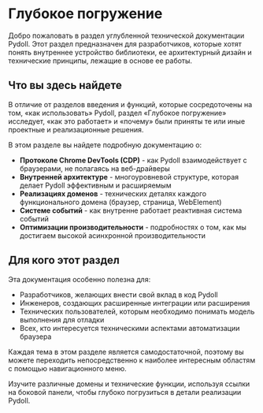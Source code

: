 # Глубокое погружение

Добро пожаловать в раздел углубленной технической документации Pydoll. Этот раздел предназначен для разработчиков, которые хотят понять внутреннее устройство библиотеки, ее архитектурный дизайн и технические принципы, лежащие в основе ее работы.

## Что вы здесь найдете

В отличие от разделов введения и функций, которые сосредоточены на том, «как использовать» Pydoll, раздел «Глубокое погружение» исследует, «как это работает» и «почему» были приняты те или иные проектные и реализационные решения.

В этом разделе вы найдете подробную документацию о:

- **Протоколе Chrome DevTools (CDP)** - как Pydoll взаимодействует с браузерами, не полагаясь на веб-драйверы
- **Внутренней архитектуре** - многоуровневой структуре, которая делает Pydoll эффективным и расширяемым
- **Реализациях доменов** - технических деталях каждого функционального домена (браузер, страница, WebElement)
- **Системе событий** - как внутренне работает реактивная система событий
- **Оптимизации производительности** - подробностях о том, как мы достигаем высокой асинхронной производительности

## Для кого этот раздел

Эта документация особенно полезна для:

- Разработчиков, желающих внести свой вклад в код Pydoll
- Инженеров, создающих расширенные интеграции или расширения
- Технических пользователей, которым необходимо понимать модель выполнения для отладки
- Всех, кто интересуется техническими аспектами автоматизации браузера

Каждая тема в этом разделе является самодостаточной, поэтому вы можете переходить непосредственно к наиболее интересным областям с помощью навигационного меню.

Изучите различные домены и технические функции, используя ссылки на боковой панели, чтобы глубоко погрузиться в детали реализации Pydoll.